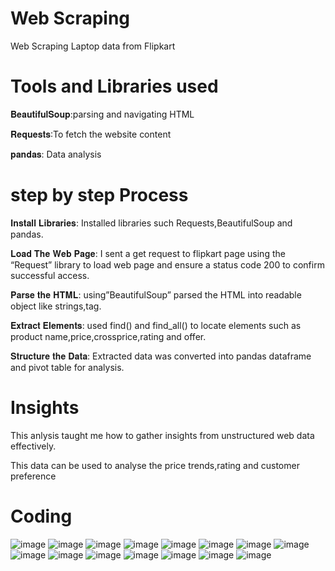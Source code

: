 # Web Scraping 
Web Scraping Laptop data from Flipkart

# Tools and Libraries used
 𝐁𝐞𝐚𝐮𝐭𝐢𝐟𝐮𝐥𝐒𝐨𝐮𝐩:parsing and navigating HTML
 
 𝐑𝐞𝐪𝐮𝐞𝐬𝐭𝐬:To fetch the website content
 
 𝐩𝐚𝐧𝐝𝐚𝐬: Data analysis

 # step by step Process
 𝐈𝐧𝐬𝐭𝐚𝐥𝐥 𝐋𝐢𝐛𝐫𝐚𝐫𝐢𝐞𝐬: Installed libraries such Requests,BeautifulSoup and pandas. 

 𝐋𝐨𝐚𝐝 𝐓𝐡𝐞 𝐖𝐞𝐛 𝐏𝐚𝐠𝐞: I sent a get request to flipkart page using the  “Request” library to load web page and ensure a status code 200 to confirm  successful access.

 𝐏𝐚𝐫𝐬𝐞 𝐭𝐡𝐞 𝐇𝐓𝐌𝐋: using”BeautifulSoup” parsed the HTML into readable object like strings,tag.

 𝐄𝐱𝐭𝐫𝐚𝐜𝐭 𝐄𝐥𝐞𝐦𝐞𝐧𝐭𝐬: used find() and find_all() to locate elements such as product name,price,crossprice,rating and offer.
 

 𝐒𝐭𝐫𝐮𝐜𝐭𝐮𝐫𝐞 𝐭𝐡𝐞 𝐃𝐚𝐭𝐚: Extracted data was converted into pandas dataframe and pivot table for analysis.

# Insights

  This anlysis taught me how to gather insights from unstructured  web data effectively.
  
  This data can be used to analyse the price trends,rating and  customer preference

  # Coding
  ![image](https://github.com/user-attachments/assets/dd934ec2-c0b8-44af-a2b0-451c8e5d6766)
![image](https://github.com/user-attachments/assets/b74757ff-762b-434a-88d3-2d1af7330e45)
![image](https://github.com/user-attachments/assets/60230fd0-b07b-44bf-8440-fa18956e27f5)
![image](https://github.com/user-attachments/assets/cb78aa78-3148-4bfc-93d8-4debf1d86cb8)
![image](https://github.com/user-attachments/assets/c5a52e60-79e5-4e7f-8c30-c98b56522b4d)
![image](https://github.com/user-attachments/assets/5056d704-8e6b-4b7e-b0ae-79b92410d08b)
![image](https://github.com/user-attachments/assets/4687c510-9d23-436f-85c9-9d61401964ed)
![image](https://github.com/user-attachments/assets/07591740-01f5-405e-85f5-f9c663d1debf)
![image](https://github.com/user-attachments/assets/c31e367a-8da1-475e-b476-8a7b5e691258)
![image](https://github.com/user-attachments/assets/62ee504c-e2af-489e-a6d3-652f9c648fcf)
![image](https://github.com/user-attachments/assets/8add79f1-3877-4d27-80b4-fdc8e5b610c7)
![image](https://github.com/user-attachments/assets/2d1cb8c9-f117-499b-825c-fdef78f7bbd6)
![image](https://github.com/user-attachments/assets/bd9c3417-2555-4e24-b0b1-a1e740dac185)
![image](https://github.com/user-attachments/assets/d53ea181-02a5-47d0-a777-de77e94cd7dd)
![image](https://github.com/user-attachments/assets/8bddc96e-c709-498d-906e-1ce60d6d4ef2)
